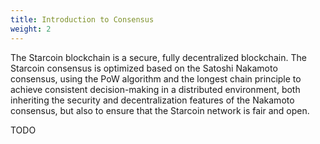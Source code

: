 ```yaml
---
title: Introduction to Consensus
weight: 2
---
```


The Starcoin blockchain is a secure, fully decentralized blockchain. The Starcoin consensus is optimized based on the Satoshi Nakamoto consensus, using the PoW algorithm and the longest chain principle to achieve consistent decision-making in a distributed environment, both inheriting the security and decentralization features of the Nakamoto consensus, but also to ensure that the Starcoin network is fair and open.

<!--more-->
TODO